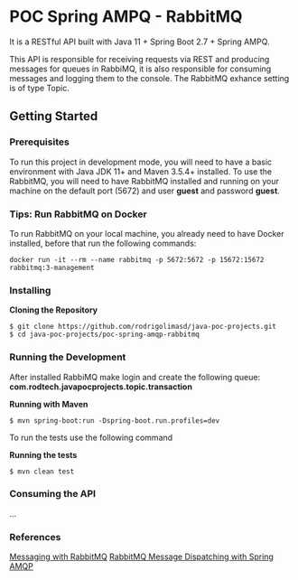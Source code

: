 # POC Spring AMPQ - RabbitMQ

It is a RESTful API built with Java 11 + Spring Boot 2.7 + Spring AMPQ.

This API is responsible for receiving requests via REST and producing messages for queues in RabbiMQ, it is also responsible for consuming messages and logging them to the console.
The RabbitMQ exhance setting is of type Topic.

## Getting Started

### Prerequisites

To run this project in development mode, you will need to have a basic environment with Java JDK 11+ and Maven 3.5.4+ installed. To use the RabbitMQ, you will need to have RabbitMQ installed and running on your machine on the default port (5672) and user **guest** and password **guest**.

### Tips: Run RabbitMQ on Docker

To run RabbitMQ on your local machine, you already need to have Docker installed, before that run the following commands:

```
docker run -it --rm --name rabbitmq -p 5672:5672 -p 15672:15672 rabbitmq:3-management
```

### Installing

**Cloning the Repository**
````
$ git clone https://github.com/rodrigolimasd/java-poc-projects.git
$ cd java-poc-projects/poc-spring-amqp-rabbitmq
````
### Running the Development

After installed RabbiMQ make login and create the following queue:
**com.rodtech.javapocprojects.topic.transaction**

**Running with Maven**
```
$ mvn spring-boot:run -Dspring-boot.run.profiles=dev
```

To run the tests use the following command

**Running the tests**

```
$ mvn clean test
```

### Consuming the API

...


### References

[Messaging with RabbitMQ](https://spring.io/guides/gs/messaging-rabbitmq/)
[RabbitMQ Message Dispatching with Spring AMQP](https://www.baeldung.com/rabbitmq-spring-amqp)